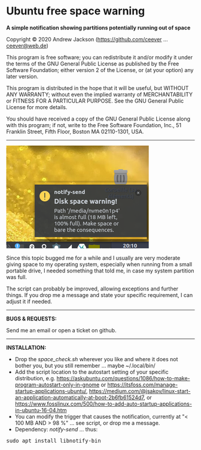 # Ubuntu free space warning

**A simple notification showing partitions potentially running out of space**

Copyright © 2020 Andrew Jackson (https://github.com/ceever ... ceever@web.de)

 This program is free software; you can redistribute it and/or modify
 it under the terms of the GNU General Public License as published by
 the Free Software Foundation; either version 2 of the License, or
 (at your option) any later version.

 This program is distributed in the hope that it will be useful,
 but WITHOUT ANY WARRANTY; without even the implied warranty of
 MERCHANTABILITY or FITNESS FOR A PARTICULAR PURPOSE.  See the
 GNU General Public License for more details.

 You should have received a copy of the GNU General Public License
 along with this program; if not, write to the Free Software
 Foundation, Inc., 51 Franklin Street, Fifth Floor, Boston MA 02110-1301, USA.
 
 ---
<img src="screenshot.png"/>

Since this topic bugged me for a while and I usually are very moderate giving space to my operating system, especially when running from a small portable drive, I needed something that told me, in case my system partition was full.

The script can probably be improved, allowing exceptions and further things. If you drop me a message and state your specific requirement, I can adjust it if needed.

---
**BUGS & REQUESTS:**

Send me an email or open a ticket on github.

---
**INSTALLATION:**
* Drop the *space_check.sh* wherever you like and where it does not bother you, but you still remember ... maybe ~/.local/bin/
* Add the script location to the autostart setting of your specific distribution, e.g. https://askubuntu.com/questions/1086/how-to-make-program-autostart-only-in-gnome or https://itsfoss.com/manage-startup-applications-ubuntu/, https://medium.com/@jsakov/linux-start-an-application-automatically-at-boot-2b6fb61524d7, or https://www.fosslinux.com/500/how-to-add-auto-startup-applications-in-ubuntu-16-04.htm
* You can modify the trigger that causes the notification, currently at "< 100 MB AND > 98 %" ... see script, or drop me a message.
* Dependency: *notify-send* ... thus:
<pre>sudo apt install libnotify-bin</pre>
